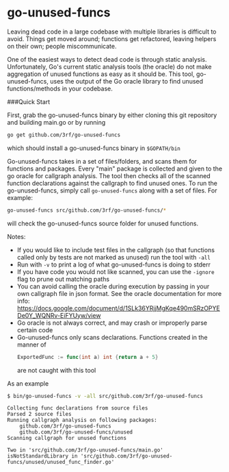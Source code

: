 go-unused-funcs
===============

Leaving dead code in a large codebase with multiple libraries is difficult to avoid.
Things get moved around; functions get refactored, leaving helpers on their own; people miscommunicate. 

One of the easiest ways to detect dead code is through static analysis. 
Unfortunately, Go's current static analysis tools (the oracle) do not make aggregation of unused functions as easy as it should be.
This tool, go-unused-funcs, uses the output of the Go oracle library to find unused functions/methods in your codebase. 

###Quick Start

First, grab the go-unused-funcs binary by either cloning this git repository and building main.go or by running
```bash
go get github.com/3rf/go-unused-funcs
```
which should install a go-unused-funcs binary in `$GOPATH/bin`

Go-unused-funcs takes in a set of files/folders, and scans them for functions and packages.
Every "main" package is collected and given to the go oracle for callgraph analysis.
The tool then checks all of the scanned function declarations against the callgraph to find unused ones.
To run the go-unused-funcs, simply call `go-unused-funcs` along with a set of files. For example:
```bash
go-unused-funcs src/github.com/3rf/go-unused-funcs/* 
```
will check the go-unused-funcs source folder for unused functions.

Notes:
 * If you would like to include test files in the callgraph (so that functions called only by tests are not marked as unused) run the tool with `-all`
 * Run with `-v` to print a log of what go-unused-funcs is doing to stderr
 * If you have code you would not like scanned, you can use the `-ignore` flag to prune out matching paths
 * You can avoid calling the oracle during execution by passing in your own callgraph file in json format. See the oracle documentation for more info: https://docs.google.com/document/d/1SLk36YRjjMgKqe490mSRzOPYEDe0Y_WQNRv-EiFYUyw/view
 * Go oracle is not always correct, and may crash or improperly parse certain code
 * Go-unused-funcs only scans declarations. Functions created in the manner of 
   ```go
   ExportedFunc := func(int a) int {return a + 5} 
   ```
   are not caught with this tool

As an example
```bash
$ bin/go-unused-funcs -v -all src/github.com/3rf/go-unused-funcs
```
```
Collecting func declarations from source files
Parsed 2 source files
Running callgraph analysis on following packages:
	github.com/3rf/go-unused-funcs
	github.com/3rf/go-unused-funcs/unused
Scanning callgraph for unused functions

Two in 'src/github.com/3rf/go-unused-funcs/main.go'
isNotStandardLibrary in 'src/github.com/3rf/go-unused-funcs/unused/unused_func_finder.go'
```

